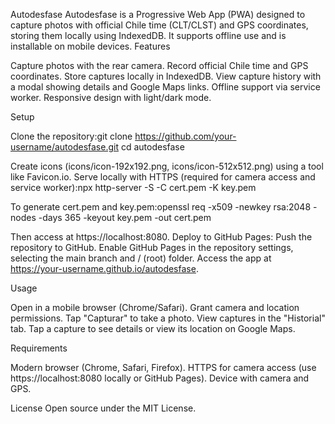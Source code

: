 Autodesfase
Autodesfase is a Progressive Web App (PWA) designed to capture photos with official Chile time (CLT/CLST) and GPS coordinates, storing them locally using IndexedDB. It supports offline use and is installable on mobile devices.
Features

Capture photos with the rear camera.
Record official Chile time and GPS coordinates.
Store captures locally in IndexedDB.
View capture history with a modal showing details and Google Maps links.
Offline support via service worker.
Responsive design with light/dark mode.

Setup

Clone the repository:git clone https://github.com/your-username/autodesfase.git
cd autodesfase


Create icons (icons/icon-192x192.png, icons/icon-512x512.png) using a tool like Favicon.io.
Serve locally with HTTPS (required for camera access and service worker):npx http-server -S -C cert.pem -K key.pem

To generate cert.pem and key.pem:openssl req -x509 -newkey rsa:2048 -nodes -days 365 -keyout key.pem -out cert.pem

Then access at https://localhost:8080.
Deploy to GitHub Pages:
Push the repository to GitHub.
Enable GitHub Pages in the repository settings, selecting the main branch and / (root) folder.
Access the app at https://your-username.github.io/autodesfase.



Usage

Open in a mobile browser (Chrome/Safari).
Grant camera and location permissions.
Tap "Capturar" to take a photo.
View captures in the "Historial" tab.
Tap a capture to see details or view its location on Google Maps.

Requirements

Modern browser (Chrome, Safari, Firefox).
HTTPS for camera access (use https://localhost:8080 locally or GitHub Pages).
Device with camera and GPS.

License
Open source under the MIT License.